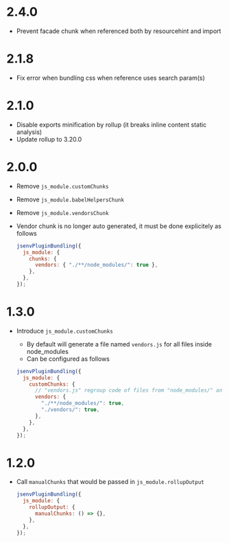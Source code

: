 # 2.4.0

- Prevent facade chunk when referenced both by resourcehint and import

# 2.1.8

- Fix error when bundling css when reference uses search param(s)

# 2.1.0

- Disable exports minification by rollup (it breaks inline content static analysis)
- Update rollup to 3.20.0

# 2.0.0

- Remove `js_module.customChunks`
- Remove `js_module.babelHelpersChunk`
- Remove `js_module.vendorsChunk`
- Vendor chunk is no longer auto generated, it must be done explicitely as follows

  ```js
  jsenvPluginBundling({
    js_module: {
      chunks: {
        vendors: { "./**/node_modules/": true },
      },
    },
  });
  ```

# 1.3.0

- Introduce `js_module.customChunks`

  - By default will generate a file named `vendors.js` for all files inside node_modules
  - Can be configured as follows

  ```js
  jsenvPluginBundling({
    js_module: {
      customChunks: {
        // "vendors.js" regroup code of files from "node_modules/" and "vendors/"
        vendors: {
          "./**/node_modules/": true,
          "./vendors/": true,
        },
      },
    },
  });
  ```

# 1.2.0

- Call `manualChunks` that would be passed in `js_module.rollupOutput`

  ```js
  jsenvPluginBundling({
    js_module: {
      rollupOutput: {
        manualChunks: () => {},
      },
    },
  });
  ```
